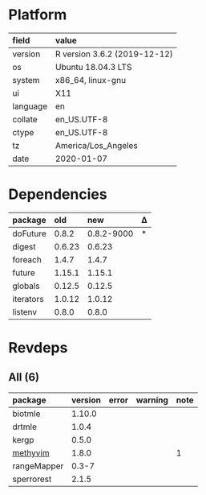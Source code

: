 # Platform

|field    |value                        |
|:--------|:----------------------------|
|version  |R version 3.6.2 (2019-12-12) |
|os       |Ubuntu 18.04.3 LTS           |
|system   |x86_64, linux-gnu            |
|ui       |X11                          |
|language |en                           |
|collate  |en_US.UTF-8                  |
|ctype    |en_US.UTF-8                  |
|tz       |America/Los_Angeles          |
|date     |2020-01-07                   |

# Dependencies

|package   |old    |new        |Δ  |
|:---------|:------|:----------|:--|
|doFuture  |0.8.2  |0.8.2-9000 |*  |
|digest    |0.6.23 |0.6.23     |   |
|foreach   |1.4.7  |1.4.7      |   |
|future    |1.15.1 |1.15.1     |   |
|globals   |0.12.5 |0.12.5     |   |
|iterators |1.0.12 |1.0.12     |   |
|listenv   |0.8.0  |0.8.0      |   |

# Revdeps

## All (6)

|package                          |version |error |warning |note |
|:--------------------------------|:-------|:-----|:-------|:----|
|biotmle                          |1.10.0  |      |        |     |
|drtmle                           |1.0.4   |      |        |     |
|kergp                            |0.5.0   |      |        |     |
|[methyvim](problems.md#methyvim) |1.8.0   |      |        |1    |
|rangeMapper                      |0.3-7   |      |        |     |
|sperrorest                       |2.1.5   |      |        |     |

